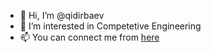 - 👋 Hi, I’m @qidirbaev
- 👀 I’m interested in Competetive Engineering
- 📫 You can connect me from [here](https://begzat56.t.me)

<!---
qidirbaev/qidirbaev is a ✨ special ✨ repository because its `README.md` (this file) appears on your GitHub profile.
You can click the Preview link to take a look at your changes.
--->

